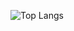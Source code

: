 ![Top Langs](https://github-readme-stats.vercel.app/api/top-langs/?username=sten-code&layout=compact&theme=dark)
